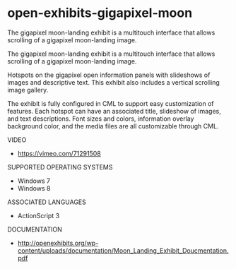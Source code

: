 # open-exhibits-gigapixel-moon
The gigapixel moon-landing exhibit is a multitouch interface that allows scrolling of a gigapixel moon-landing image.

The gigapixel moon-landing exhibit is a multitouch interface that allows scrolling of a gigapixel moon-landing image.

Hotspots on the gigapixel open information panels with slideshows of images and descriptive text. This exhibit also includes a vertical scrolling image gallery.

The exhibit is fully configured in CML to support easy customization of features. Each hotspot can have an associated title, slideshow of images, and text descriptions. Font sizes and colors, information overlay background color, and the media files are all customizable through CML.

VIDEO
- https://vimeo.com/71291508

SUPPORTED OPERATING SYSTEMS
- Windows 7
- Windows 8

ASSOCIATED LANGUAGES
- ActionScript 3

DOCUMENTATION
- http://openexhibits.org/wp-content/uploads/documentation/Moon_Landing_Exhibit_Doucmentation.pdf
